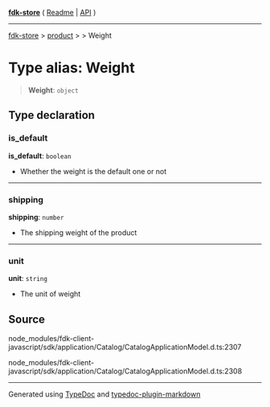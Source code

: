 [**fdk-store**](../../../README.md) ( [Readme](../../../README.md) \| [API](../../../API.md) )

---

[fdk-store](../../../API.md) > [product](../../README.md) > [<internal>](../README.md) > Weight

# Type alias: Weight

> **Weight**: `object`

## Type declaration

### is_default

**is_default**: `boolean`

- Whether the weight is the default one or not

---

### shipping

**shipping**: `number`

- The shipping weight of the product

---

### unit

**unit**: `string`

- The unit of weight

## Source

node_modules/fdk-client-javascript/sdk/application/Catalog/CatalogApplicationModel.d.ts:2307

node_modules/fdk-client-javascript/sdk/application/Catalog/CatalogApplicationModel.d.ts:2308

---

Generated using [TypeDoc](https://typedoc.org/) and [typedoc-plugin-markdown](https://www.npmjs.com/package/typedoc-plugin-markdown)
